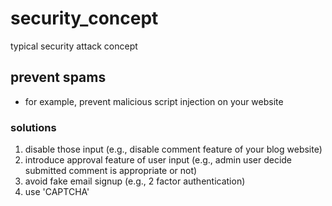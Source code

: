 # security_concept
typical security attack concept

## prevent spams
  - for example, prevent malicious script injection on your website
### solutions
  1. disable those input (e.g., disable comment feature of your blog website)
  2. introduce approval feature of user input (e.g., admin user decide submitted comment is appropriate or not)
  3. avoid fake email signup (e.g., 2 factor authentication)
  4. use 'CAPTCHA'
  
